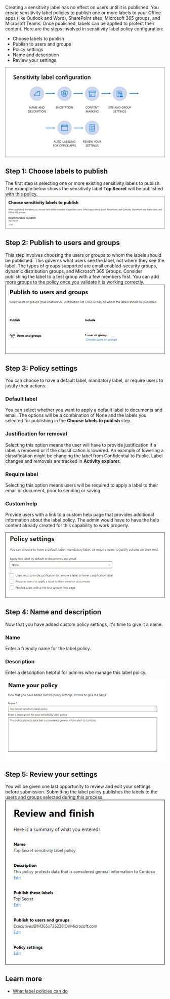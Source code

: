 Creating a sensitivity label has no effect on users until it is published. You create sensitivity label policies to publish one or more labels to your Office apps (like Outlook and Word), SharePoint sites, Microsoft 365 groups, and Microsoft Teams. Once published, labels can be applied to protect their content. Here are the steps involved in sensitivity label policy configuration:
- Choose labels to publish
- Publish to users and groups
- Policy settings
- Name and description
- Review your settings

![Sensitivity label policy configuration](../media/sensitivity-label-configuration.png) 
 
## Step 1: Choose labels to publish
The first step is selecting one or more existing sensitivity labels to publish. The example below shows the sensitivity label **Top Secret** will be published with this policy.
 ![Choose sensitivity labels to publish](../media/choose-sensitivity-labels-to-publish.png) 

## Step 2: Publish to users and groups
This step involves choosing the users or groups to whom the labels should be published. This governs what users see the label, not where they see the label. The types of groups supported are email enabled-security groups, dynamic distribution groups, and Microsoft 365 Groups. Consider publishing the label to a test group with a few members first. You can add more groups to the policy once you validate it is working correctly.
 ![Publish to users and groups](../media/publish-users-groups.png) 

## Step 3: Policy settings
You can choose to have a default label, mandatory label, or require users to justify their actions. 

### Default label
You can select whether you want to apply a default label to documents and email. The options will be a combination of None and the labels you selected for publishing in the **Choose labels to publish** step.

### Justification for removal 
Selecting this option means the user will have to provide justification if a label is removed or if the classification is lowered. An example of lowering a classification might be changing the label from Confidential to Public. Label changes and removals are tracked in **Activity explorer.**

### Require label
Selecting this option means users will be required to apply a label to their email or document, prior to sending or saving.

### Custom help 
Provide users with a link to a custom help page that provides additional information about the label policy. The admin would have to have the help content already created for this capability to work properly.
 
![Policy settings](../media/policy-settings.png)  

## Step 4: Name and description
Now that you have added custom policy settings, it's time to give it a name.

### Name
Enter a friendly name for the label policy.

### Description
Enter a description helpful for admins who manage this label policy. 
 
![Name your policy](../media/name-your-policy.png)  

## Step 5: Review your settings
You will be given one last opportunity to review and edit your settings before submission. Submitting the label policy publishes the labels to the users and groups selected during this process.
![Review and finish](../media/review-and-finish.png)  

## Learn more
- [What label policies can do](/microsoft-365/compliance/sensitivity-labels?what-label-policies-can-do?azure-portal=true)
